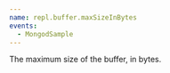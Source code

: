 ```yaml
---
name: repl.buffer.maxSizeInBytes
events:
  - MongodSample
---
```


The maximum size of the buffer, in bytes.